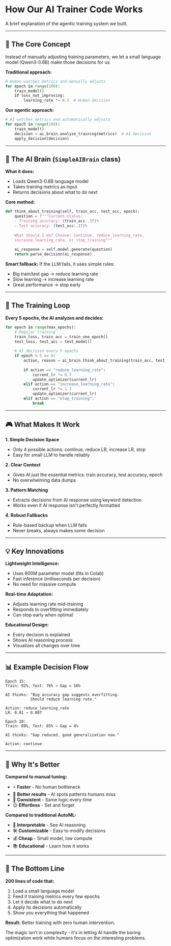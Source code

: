 # How Our AI Trainer Code Works

A brief explanation of the agentic training system we built.

---

## 🎯 The Core Concept

Instead of manually adjusting training parameters, we let a small language model (Qwen3-0.6B) make those decisions for us.

**Traditional approach:**
```python
# Human watches metrics and manually adjusts
for epoch in range(100):
    train_model()
    if loss_not_improving:
        learning_rate *= 0.5  # Human decision
```

**Our agentic approach:**
```python
# AI watches metrics and automatically adjusts
for epoch in range(100):
    train_model()
    decision = ai_brain.analyze_training(metrics)  # AI decision
    apply_decision(decision)
```

---

## 🧠 The AI Brain (`SimpleAIBrain` class)

**What it does:**
- Loads Qwen3-0.6B language model
- Takes training metrics as input
- Returns decisions about what to do next

**Core method:**
```python
def think_about_training(self, train_acc, test_acc, epoch):
    question = f"""Current status:
    - Training accuracy: {train_acc:.1f}%
    - Test accuracy: {test_acc:.1f}%
    
    What should I do? Choose: continue, reduce_learning_rate, 
    increase_learning_rate, or stop_training"""
    
    ai_response = self.model.generate(question)
    return parse_decision(ai_response)
```

**Smart fallback:**
If the LLM fails, it uses simple rules:
- Big train/test gap → reduce learning rate
- Slow learning → increase learning rate
- Great performance → stop early

---

## 🔄 The Training Loop

**Every 5 epochs, the AI analyzes and decides:**

```python
for epoch in range(max_epochs):
    # Regular training
    train_loss, train_acc = train_one_epoch()
    test_loss, test_acc = test_model()
    
    # AI decision every 5 epochs
    if epoch % 5 == 0:
        action, reason = ai_brain.think_about_training(train_acc, test_acc, epoch)
        
        if action == "reduce_learning_rate":
            current_lr *= 0.7
            update_optimizer(current_lr)
        elif action == "increase_learning_rate":
            current_lr *= 1.3
            update_optimizer(current_lr)
        elif action == "stop_training":
            break
```

---

## 🎮 What Makes It Work

**1. Simple Decision Space**
- Only 4 possible actions: continue, reduce LR, increase LR, stop
- Easy for small LLM to handle reliably

**2. Clear Context**
- Gives AI just the essential metrics: train accuracy, test accuracy, epoch
- No overwhelming data dumps

**3. Pattern Matching**
- Extracts decisions from AI response using keyword detection
- Works even if AI response isn't perfectly formatted

**4. Robust Fallbacks**
- Rule-based backup when LLM fails
- Never breaks, always makes some decision

---

## 💡 Key Innovations

**Lightweight Intelligence:**
- Uses 600M parameter model (fits in Colab)
- Fast inference (milliseconds per decision)
- No need for massive compute

**Real-time Adaptation:**
- Adjusts learning rate mid-training
- Responds to overfitting immediately  
- Can stop early when optimal

**Educational Design:**
- Every decision is explained
- Shows AI reasoning process
- Visualizes all changes over time

---

## 📊 Example Decision Flow

```
Epoch 15:
Train: 92%, Test: 76% → Gap = 16%

AI thinks: "Big accuracy gap suggests overfitting. 
           Should reduce learning rate."

Action: reduce_learning_rate
LR: 0.01 → 0.007

Epoch 20:  
Train: 89%, Test: 85% → Gap = 4%

AI thinks: "Gap reduced, good generalization now."

Action: continue
```

---

## 🚀 Why It's Better

**Compared to manual tuning:**
- ⚡ **Faster** - No human bottleneck
- 🎯 **Better results** - AI spots patterns humans miss
- 🔄 **Consistent** - Same logic every time
- 😌 **Effortless** - Set and forget

**Compared to traditional AutoML:**
- 🧠 **Interpretable** - See AI reasoning
- 🛠️ **Customizable** - Easy to modify decisions
- 💰 **Cheap** - Small model, low compute
- 📚 **Educational** - Learn how it works

---

## 🎯 The Bottom Line

**200 lines of code that:**
1. Load a small language model
2. Feed it training metrics every few epochs
3. Let it decide what to do next
4. Apply its decisions automatically
5. Show you everything that happened

**Result:** Better training with zero human intervention.

The magic isn't in complexity - it's in letting AI handle the boring optimization work while humans focus on the interesting problems.
